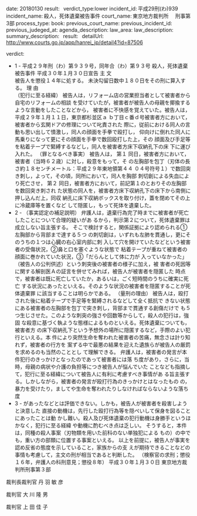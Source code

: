 
date: 20180130
result:  
verdict_type:lower
incident_id: 平成29刑(わ)939
incident_name: 殺人，死体遺棄被告事件
court_name: 東京地方裁判所 　刑事第3部
process_type:
book: 
previous_court_name:
previous_incident_id:
previous_judeged_at:
agenda_description: 
law_area: 
law_description: 
summary_description:  
result:  
detailUrl: http://www.courts.go.jp/app/hanrei_jp/detail4?id=87506

verdict:

- 1 - 
平成２９年刑（わ）第９３９号，同年合（わ）第９３号 
殺人，死体遺棄被告事件 
平成３０年１月３０日宣告 
主 文          
      被告人を懲役１４年に処する。 
      未決勾留日数中１８０日をその刑に算入する。 
理 由          
（犯行に至る経緯） 
 被告人は，リフォーム店の営業担当者として被害者から自宅のリフォームの相談
を受けていたが，被害者が被告人の母親を揶揄するような言動をしたことなどから，
被害者に不快感を覚えていた。被告人は，平成２９年１月１１日，東京都杉並区ａ
ｂ丁目ｃ番ｄ号被害者方において，被害者から玄関ドアの修理について叱責された
際に，従前における同人の言動も思い出して憤激し，同人の顔面を手拳で殴打し，
仰向けに倒れた同人に馬乗りになって更にその顔面を手拳で数回殴打した上，その
顔面及び手足等を粘着テープで緊縛するなどし，同人を被害者方床下収納孔下の床
下に運び入れた。 
（罪となるべき事実） 
被告人は， 
第１ 同日，被害者方において，被害者（当時６２歳）に対し，殺意をもって，そ
の左胸部を包丁（刃体の長さ約１８センチメートル：平成２９年東地領第４４
０４号符号１）で数回突き刺し，よって，その頃，同所において，同人を胸部
刺切創による失血により死亡させ， 
第２ 同日，被害者方において，前記第１のとおりその左胸部を数回突き刺され 
た状態の同人を，被害者方床下収納孔下の床下から南側に押し込んだ上，同収
納孔に床下収納ボックスを取り付け，蓋を閉めてその上に冷蔵庫等を置くなど
して隠匿し，もって死体を遺棄した。  
- 2 - 
（事実認定の補足説明） 
 弁護人は，遺棄行為完了時までに被害者が死亡したことについて合理的疑いがあ
るから，判示第２について，死体遺棄罪は成立しない旨主張する。 
 そこで検討すると，関係証拠により認められる①左胸部から背部まで達する５つ
の刺切創は，いずれも左肺を貫通し，更にそのうちの１つは心臓の右心室内部に刺
入して穴を開けていたなどという被害者の受傷状況，②鼻と口を塞ぐような状態で
粘着テープが重ねて被害者の顔面に巻かれていた状況，③「だらんとして体に力が
入っていなかった」（被告人の公判供述）という刺突後の被害者の様子に加え，被
害者の死因等に関する解剖医Ａの証言を併せてみれば，被告人が被害者を隠匿した
時点で，被害者は既に死亡していたか，あるいは，ごく短時間のうちに確実に死亡
する状況にあったといえる。そのような状況の被害者を隠匿することが死体遺棄罪
に該当することは明らかである。 
（量刑の理由） 
被告人は，殴打された後に粘着テープで手足等を緊縛されるなどして全く抵抗で
きない状態にある被害者の左胸部を包丁で突き刺し，背部まで貫通する創傷だけで
も５つ生じさせた。このような刺突の強さや回数等からして，殺人の犯行は，強固
な殺意に基づく執ような態様によるものといえる。死体遺棄についても，被害者方
の床下収納孔下という予想外の場所に隠匿するなど，手際のよい犯行といえる。本
件により突然生命を奪われた被害者の苦痛，無念さは計り知れず，被害者の行方を
案ずる中で最悪の結果を迎えた遺族らが被告人の厳罰を求めるのも当然のこととし
て理解できる。 
弁護人は，被害者の発言が本件犯行のきっかけとなったのであって被害者には落
ち度があり，さらに，当時，母親の病状や介護の負担等につき被告人が悩んでいた
ことなども指摘して，犯行に至る経緯について被告人に有利に考慮すべき事情があ
る旨主張する。しかしながら，被害者の発言が殴打行為のきっかけとはなったもの
の，暴力を受けたり，ましてや生命を奪われたりしなければならないような落ち度
- 3 - 
があったなどとは評価できない。しかも，被告人が被害者を殺害しようと決意した
直接の動機は，先行した殴打行為等を隠ぺいして保身を図ることにあったことは動
かし難い。殺人及び死体遺棄の犯行動機は身勝手というほかなく，犯行に至る経緯
や動機に酌むべき点は乏しい。 
そうすると，本件は，同種の殺人事案（刃物類を用いた前科のない単独犯による
もの）の中でも，重い方の部類に位置する事案といえる。 
 以上を前提に，被告人が事実を認め反省の態度を示していること，家族からの支
えが期待できることなどの事情も考慮して，主文の刑が相当であると判断した。 
（検察官の求刑；懲役１６年，弁護人の科刑意見；懲役８年） 
平成３０年１月３０日 
東京地方裁判所刑事第３部 
 
裁判長裁判官   丹   羽   敏   彦 
 
 
裁判官   大   川   隆   男 
 
 
裁判官   上   田   佳   子 
 

                    